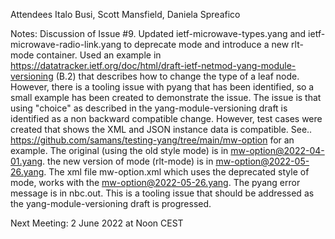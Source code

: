 Attendees Italo Busi, Scott Mansfield, Daniela Spreafico

Notes: 
Discussion of Issue #9.  Updated ietf-microwave-types.yang and ietf-microwave-radio-link.yang to deprecate mode and introduce a new rlt-mode container.
Used an example in https://datatracker.ietf.org/doc/html/draft-ietf-netmod-yang-module-versioning (B.2) that describes how to change the type of a leaf node.
However, there is a tooling issue with pyang that has been identified, so a small example has been created to demonstrate the issue.
The issue is that using "choice" as described in the yang-module-versioning draft is identified as a non backward compatible change.
However, test cases were created that shows the XML and JSON instance data is compatible.
See.. https://github.com/samans/testing-yang/tree/main/mw-option for an example.
The original (using the old style mode) is in mw-option@2022-04-01.yang.
the new version of mode (rlt-mode) is in mw-option@2022-05-26.yang.
The xml file mw-option.xml which uses the deprecated style of mode, works with the mw-option@2022-05-26.yang.
The pyang error message is in nbc.out.  This is a tooling issue that should be addressed as the yang-module-versioning draft is progressed.

Next Meeting: 2 June 2022 at Noon CEST

